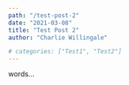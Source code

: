 ```yaml
---
path: "/test-post-2"
date: "2021-03-08"
title: "Test Post 2"
author: "Charlie Willingale"

# categories: ["Test1", "Test2"]
---
```


words...